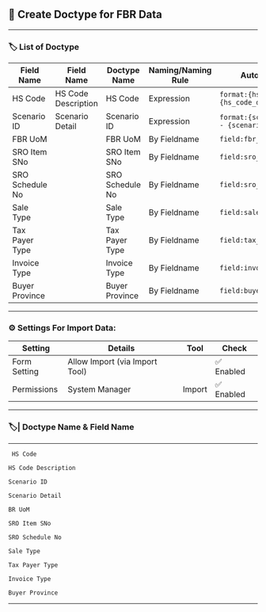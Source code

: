 ## 🔹 Create Doctype for FBR Data

---

### 🏷️ List of Doctype


| Field Name         |  Field Name             | Doctype Name          |  Naming/Naming Rule |                    Auto Name                |
|--------------------|-------------------------|-----------------------|---------------------|---------------------------------------------|
| HS Code            | HS Code Description     | HS Code               | Expression          | `format:{hs_code} - {hs_code_description}`  |
| Scenario ID        | Scenario Detail         | Scenario ID           | Expression          | `format:{scenario_id} - {scenario_detail}`  |
| FBR UoM            |                         | FBR UoM               | By Fieldname        | `field:fbr_uom`                             |
| SRO Item SNo       |                         | SRO Item SNo          | By Fieldname        | `field:sro_item_sno`                        |
| SRO Schedule No    |                         | SRO Schedule No       | By Fieldname        | `field:sro_schedule_no`                     |
| Sale Type          |                         | Sale Type             | By Fieldname        | `field:sale_type`                           |
| Tax Payer Type     |                         | Tax Payer Type        | By Fieldname        | `field:tax_payer_type`                      |
| Invoice Type       |                         | Invoice Type          | By Fieldname        | `field:invoice_type`                        |
| Buyer Province     |                         | Buyer Province        | By Fieldname        | `field:buyer_province`                      |

---


### ⚙️ Settings For Import Data:

| Setting      | Details                          |  Tool   |    Check   |
|--------------|----------------------------------|---------|-------------|
| Form Setting | Allow Import (via Import Tool)   |         | ✅ Enabled |
| Permissions  | System Manager                   | Import  | ✅ Enabled |

---

### 🏷️| Doctype Name & Field Name
---

```
 HS Code 
```
```
HS Code Description
```
```
Scenario ID
```
```
Scenario Detail
```
```
BR UoM
```
```
SRO Item SNo
```
```
SRO Schedule No
```
```
Sale Type
```
```
Tax Payer Type
```
```
Invoice Type     
```
```
Buyer Province
```
---
